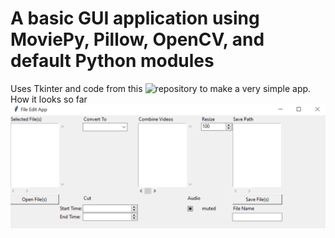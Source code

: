 # A basic GUI application using MoviePy, Pillow, OpenCV, and default Python modules
Uses Tkinter and code from this ![repository](https://github.com/TeMyls/Simple-Scripts/tree/main/File%20Manipulation) to make a very simple app. </br>
How it looks so far </br>
![GUI Image](https://github.com/TeMyls/Apps/blob/main/Tkinter%20File%20Manipulation/feat.PNG)
